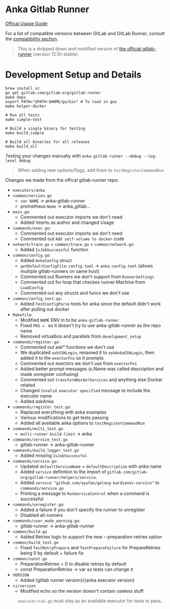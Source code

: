 # Anka Gitlab Runner

[Offical Usage Guide](http://ankadocs.veertu.com/docs/anka-build-cloud/ci-plugins/gitlab/)

For a list of compatible versions between GitLab and GitLab Runner, consult
the [compatibility section](https://docs.gitlab.com/runner/#compatibility-with-gitlab-versions).

> This is a stripped down and modified version of [the official gitlab-runner](https://github.com/gitlabhq/gitlab-runner/tree/12-10-stable) (version 12.10-stable).

# Development Setup and Details

```
brew install xz
go get gitlab.com/gitlab-org/gitlab-runner
make deps
export PATH="$PATH:$HOME/go/bin" # To load in gox
make helper-docker

# Run all tests
make simple-test

# Build a single binary for testing
make build_simple

# Build all binaries for all releases
make build_all
```

Testing your changes manually with `anka-gitlab-runner --debug --log-level debug`

> When adding new options/flags, add them to `testRegisterCommandRun`

Changes we made from the offical gitlab-runner repo:

  - `executors/anka`
  - `common/version.go`
      - `var NAME` -> anka-gitlab-runner
      - prometheus `Name` -> anka_gitlab...
  - `main.go`: 
      - Commented out executor imports we don't need
      - Added Veertu as author and changed Usage
  - `commands/exec.go`: 
      - Commented out executor imports we don't need
      - Commented out `Add self-volume to docker` code
  - `network/trace.go` + `common/trace.go` + `common/network.go`: 
      - Added `IsJobSuccessful` function
  - `common/config.go`: 
      - Added `AnkaConfig` struct
      - `getDefaultConfigFile`: `config.toml` -> `anka-config.toml` (allows multiple gitlab-runners on same host)
      - Commented out Runners we don't support from `RunnerSettings`
      - Commented out for loop that checkes runner.Machine from `LoadConfig`
      - Commented out any structs and funcs we don't use
  - `common/config_test.go`: 
      - Added `TestConfigParse` tests for anka since the default didn't work after pulling out docker
  - `Makefile`: 
      - Modified `NAME` ENV in  to be `anka-gitlab-runner`
      - Fixed `PKG = ` so it doesn't try to use anka-gitlab-runner as the repo name
      - Removed virtualbox and parallels from `development_setup`
  - `commands/register.go`: 
      - Commented out ask* functions we don't use
      - We duplicated `askSSHLogin`, renamed it to `askAnkaSSHLogin`, then added it to the `exectorFns` so it prompts
      - Commented out exectors we don't use from `exectorFns`
      - Added better prompt messages (s.Name was called description and made unregister confusing)
      - Commented out `transformDockerServices` and anything else Docker related
      - Changed `Invalid executor specified` message to include the executor name
      - Added askAnka
  - `commands/register_test.go`:
      - Replaced everything with anka examples
      - Various modifications to get tests passing
      - Added all available anka options to `testRegisterCommandRun`
  - `commands/multi_test.go`
      - `multi-runner-build-limit` -> anka
  - `commands/service_test.go`
      - gitlab-runner -> anka-gitlab-runner
  - `commands/build_logger_test.go`
      - Added missing `IsJobSuccessful`
  - `commands/service.go`:
      - Updated `defaultServiceName` + `defaultDescription` with anka name
      - Added `service` definition to the import of `gitlab.com/gitlab-org/gitlab-runner/helpers/service`.
      - Added `service "github.com/ayufan/golang-kardianos-service"` to `commands/service.go`
      - Printing a message to `RunServiceControl` when a command is successful
  - `commands/unregister.go`: 
      - Added a failure if you don't specify the runner to unregister
      - Disabled all-runners
  - `commands/user_mode_warning.go`: 
      - gitlab-runner -> anka-gitlab-runner
  - `common/build.go`
      - Added Retries logic to support the new --preparation-retries option
  - `common/build_test.go`
      - Fixed `TestRetryPrepare` and `TestPrepareFailure` for PrepareRetries being 0 by default + failure fix
  - `common/const.go`
      - PreparationRetries = 0 to disable retries by default
      - const PreparationRetries -> var so tests can change it
  - `VERSION`
      - Added {gitlab runner version}/{anka executor version}
  - `ci/version`
      - Modified echo so the version doesn't contain useless stuff

> `executor/ssh.go` must stay as an available executor for tests to pass.
